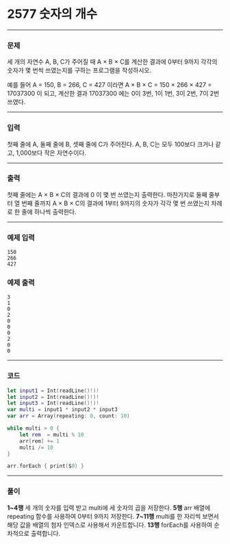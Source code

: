 # 2577 숫자의 개수
---
### 문제
세 개의 자연수 A, B, C가 주어질 때 A × B × C를 계산한 결과에 0부터 9까지 각각의 숫자가 몇 번씩 쓰였는지를 구하는 프로그램을 작성하시오.

예를 들어 A = 150, B = 266, C = 427 이라면 A × B × C = 150 × 266 × 427 = 17037300 이 되고, 계산한 결과 17037300 에는 0이 3번, 1이 1번, 3이 2번, 7이 2번 쓰였다.

---
### 입력
첫째 줄에 A, 둘째 줄에 B, 셋째 줄에 C가 주어진다. A, B, C는 모두 100보다 크거나 같고, 1,000보다 작은 자연수이다.

---
### 출력
첫째 줄에는 A × B × C의 결과에 0 이 몇 번 쓰였는지 출력한다. 마찬가지로 둘째 줄부터 열 번째 줄까지 A × B × C의 결과에 1부터 9까지의 숫자가 각각 몇 번 쓰였는지 차례로 한 줄에 하나씩 출력한다.

---
### 예제 입력
```
150
266
427
```
### 예제 출력
```
3
1
0
2
0
0
0
2
0
0
```
---
### 코드
```swift
let input1 = Int(readLine()!)!
let input2 = Int(readLine()!)!
let input3 = Int(readLine()!)!
var multi = input1 * input2 * input3
var arr = Array(repeating: 0, count: 10)

while multi > 0 {
    let rem  = multi % 10
    arr[rem] += 1
    multi /= 10
}

arr.forEach { print($0) }
```
---
### 풀이
**1~4행**
세 개의 숫자를 입력 받고 multi에 세 숫자의 곱을 저장한다.
**5행**
arr 배열에 repeating 함수를 사용하여 0부터 9까지 저장한다.
**7~11행**
multi를 한 자리씩 보면서 해당 값을 배열의 첨자 인덱스로 사용해서 카운트합니다.
**13행**
forEach를 사용하여 순차적으로 출력합니다.